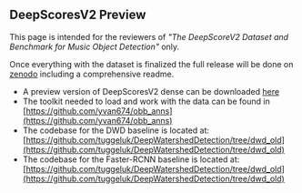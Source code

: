 ## DeepScoresV2 Preview

This page is intended for the reviewers of _"The DeepScoreV2 Dataset and Benchmark for Music Object Detection"_ only. 

Once everything with the dataset is finalized the full release will be done on [zenodo](https://zenodo.org/) including a comprehensive readme.

- A preview version of DeepScoresV2 dense can be downloaded [here](https://drive.google.com/file/d/1qeZ2VpNxMwIxFoVdD1LU9musc7PrQZv2/view?usp=sharing)
- The toolkit needed to load and work with the data can be found in [https://github.com/yvan674/obb_anns](https://github.com/yvan674/obb_anns)
- The codebase for the DWD baseline is located at: [https://github.com/tuggeluk/DeepWatershedDetection/tree/dwd_old](https://github.com/tuggeluk/DeepWatershedDetection/tree/dwd_old)
- The codebase for the Faster-RCNN baseline is located at: [https://github.com/tuggeluk/DeepWatershedDetection/tree/dwd_old](https://github.com/tuggeluk/DeepWatershedDetection/tree/dwd_old)
